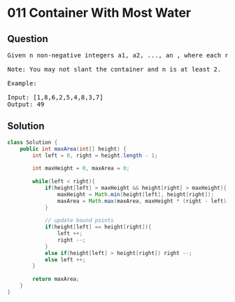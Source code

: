 # 011 Container With Most Water
## Question
<pre>
Given n non-negative integers a1, a2, ..., an , where each represents a point at coordinate (i, ai). n vertical lines are drawn such that the two endpoints of line i is at (i, ai) and (i, 0). Find two lines, which together with x-axis forms a container, such that the container contains the most water.

Note: You may not slant the container and n is at least 2.

Example:

Input: [1,8,6,2,5,4,8,3,7]
Output: 49
</pre>
<div STYLE="page-break-after: always;">

## Solution
```java
class Solution {
    public int maxArea(int[] height) {
        int left = 0, right = height.length - 1;
        
        int maxHeight = 0, maxArea = 0;
        
        while(left < right){
            if(height[left] > maxHeight && height[right] > maxHeight){
                maxHeight = Math.min(height[left], height[right]);
                maxArea = Math.max(maxArea, maxHeight * (right - left));
            }
            
            // update bound points
            if(height[left] == height[right]){
                left ++;
                right --;
            }
            else if(height[left] > height[right]) right --;
            else left ++;
        }
        
        return maxArea;
    }
}
```
